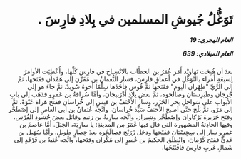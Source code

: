 <h1 dir="rtl">تَوَغُّلُ جُيوشِ المسلمين في بِلادِ فارِسَ .</h1>

<h5 dir="rtl">العام الهجري:  19

العام الميلادي: 639

</h5>

<p dir="rtl">بعدَ أن فُتِحَت نَهاوَنْد أَمَرَ عُمَرُ بن الخطَّاب بالانْسِياح في فارِسَ كُلِّها، وأُعْطِيَت الأوامرُ لِسبعَةِ أُمَراء بالتَّوَغُّلِ في أَعماقِ فارِسَ، فسار النُّعمانُ بن مُقَرِّن إلى هَمْدان ففَتَحها، ثمَّ إلى الرَّيِّ "طِهْران اليوم" ففَتَحها ثمَّ قُوس فأخَذَها سِلْمًا أخوهُ سُويدٌ، ثمَّ جاءَ هو إلى جُرجان وطَبَرِستان وصالَحوه، ثمَّ بعضِ بِلادِ أَذْرَبِيجان، وأمَّا سُراقةُ بن عَمرٍو فذهَب إلى بابِ الأبوابِ على سَواحلِ بحرِ الخَزَرِ، وسار الأَحْنَفُ بن قيسٍ إلى خُراسان ففتح هَراة عَنْوَةً، ثمَّ إلى مَرْو، ثمَّ بَلْخ حتَّى أصبح الأحنفُ سَيِّدَ خُراسان، واتَّجه عُثمانُ بن أبي العاصِ إلى إصْطَخْر وفتَح جَزيرةَ بَرْكاوان وإصْطَخْر وشِيراز، واتَّجه سارِيةُ بن زنيم وقاتَل بعضَ حُشودِ الفُرْس، وفيها الحادِثةُ المشهورة التي قال فيها عُمَرُ مِن المدينةِ: يا سارِيَةَ، الجَبَلَ. أمَّا عاصمُ بن عَمرٍو سار إلى سِجِسْتان ففتَحها ودخَل زَرَنْج فصالَحُوه بعدَ حِصارٍ طويلٍ، وأمَّا سُهَيل بن عَدِيٍّ ففتَح كَرْمان، وانْطلَق الحكيمُ بن عُميرٍ إلى مُكْران وفتَحها، واتَّجه عُتبةُ بن فَرْقَدٍ إلى شَمالِ غَربِ فارِسَ فافْتَتَحَها.</p></br>
